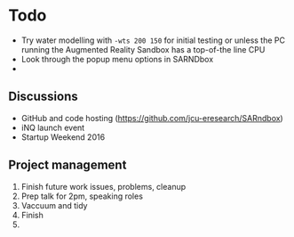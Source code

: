 # Todo

* Try water modelling with ``-wts 200 150`` for initial testing or
unless the PC running the Augmented Reality Sandbox has a top-of-the
line CPU
* Look through the popup menu options in SARNDbox
* 

## Discussions

* GitHub and code hosting (https://github.com/jcu-eresearch/SARndbox)
* iNQ launch event
* Startup Weekend 2016

## Project management

1. Finish future work issues, problems, cleanup
2. Prep talk for 2pm, speaking roles
3. Vaccuum and tidy
4. Finish 
5. 
